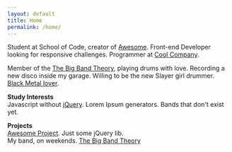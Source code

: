 ```yaml
---
layout: default
title: Home
permalink: /home/
---
```


<section class="content">
  <p>
    Student at School of Code, creator of <a href="http://aweso.me/">Awesome</a>. Front-end Developer looking for responsive challenges. Programmer at <a href="https://google.com/search?q=cool+company">Cool Company</a>.
  </p>

  <p>
    Member of the <a href="https://google.com/search?q=big+bang+theory+show">The Big Band Theory</a>, playing drums with love. Recording a new disco inside my garage. Willing to be the new Slayer girl drummer. <a href="https://google.com/search?q=black+metal">Black Metal lover</a>.
  </p>

  <p>
    <strong>Study Interests</strong></br>
    Javascript without <a href="http://vanilla-js.com/">jQuery</a>. Lorem Ipsum generators. Bands that don't exist yet.
  </p>

  <p>
    <strong>Projects</strong></br>
    <a href="http://aweso.me/">Awesome Project</a>. Just some jQuery lib.
    <br>My band, on weekends. <a href="https://google.com/search?q=my+band">The Big Band Theory</a>
  </p>
</section>
